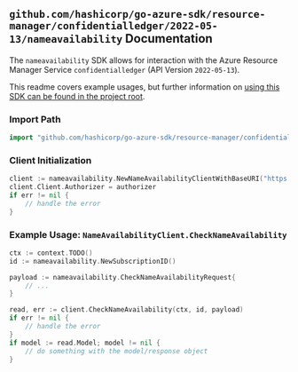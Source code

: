 
## `github.com/hashicorp/go-azure-sdk/resource-manager/confidentialledger/2022-05-13/nameavailability` Documentation

The `nameavailability` SDK allows for interaction with the Azure Resource Manager Service `confidentialledger` (API Version `2022-05-13`).

This readme covers example usages, but further information on [using this SDK can be found in the project root](https://github.com/hashicorp/go-azure-sdk/tree/main/docs).

### Import Path

```go
import "github.com/hashicorp/go-azure-sdk/resource-manager/confidentialledger/2022-05-13/nameavailability"
```


### Client Initialization

```go
client := nameavailability.NewNameAvailabilityClientWithBaseURI("https://management.azure.com")
client.Client.Authorizer = authorizer
if err != nil {
	// handle the error
}
```


### Example Usage: `NameAvailabilityClient.CheckNameAvailability`

```go
ctx := context.TODO()
id := nameavailability.NewSubscriptionID()

payload := nameavailability.CheckNameAvailabilityRequest{
	// ...
}

read, err := client.CheckNameAvailability(ctx, id, payload)
if err != nil {
	// handle the error
}
if model := read.Model; model != nil {
	// do something with the model/response object
}
```
